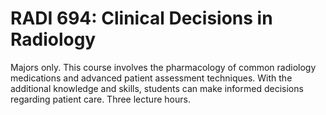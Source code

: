 # RADI 694: Clinical Decisions in Radiology

Majors only. This course involves the pharmacology of common radiology medications and advanced patient assessment techniques. With the additional knowledge and skills, students can make informed decisions regarding patient care. Three lecture hours.